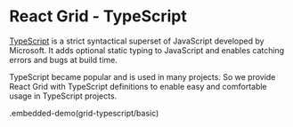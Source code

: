 # React Grid - TypeScript

[TypeScript](https://www.typescriptlang.org) is a strict syntactical superset of JavaScript developed by Microsoft. It adds optional static typing to JavaScript and enables catching errors and bugs at build time.

TypeScript became popular and is used in many projects. So we provide React Grid with TypeScript definitions to enable easy and comfortable usage in TypeScript projects.

.embedded-demo(grid-typescript/basic)

